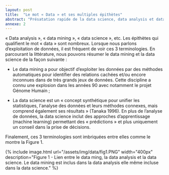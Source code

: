 ```yaml
---
layout: post
title:  "Le mot « Data » et ses multiples épithètes"
abstract: "Présatation rapide de la data science, data analysis et data mining"
annexe: 2
---
```


« Data analysis », « data mining », « data science », etc. Les épithètes qui qualifient le mot
« data » sont nombreux. Lorsque nous parlons d’exploitation de données, il est fréquent de voir
ces 3 terminologies. En parcourant la littérature, nous pouvons résumer le data mining et la
data science de la façon suivante :

- Le data mining a pour objectif d’exploiter les données par des méthodes automatiques pour
identifier des relations cachées et/ou encore inconnues dans de très grands jeux de données.
Cette discipline a connu une explosion dans les années 90 avec notamment le projet Génome
Humain ;

- La data science est un « concept synthétique pour unifier les statistiques, l'analyse des
données et leurs méthodes connexes, mais comprend également ses résultats » (Tanaka
1996). En plus de l’analyse de données, la data science inclut des approches
d’apprentissage (machine learning) permettant des « prédictions » et plus uniquement un
conseil dans la prise de décisions.

Finalement, ces 3 terminologies sont imbriquées entre elles comme le montre la Figure 1.

{% include image.html url="/assets/img/data/fig1.PNG" width="400px" description="Figure 1 - Lien entre le data ming, la data analysis et la data science. Le data mining est inclus dans la data analysis elle même
incluse dans la data science." %}